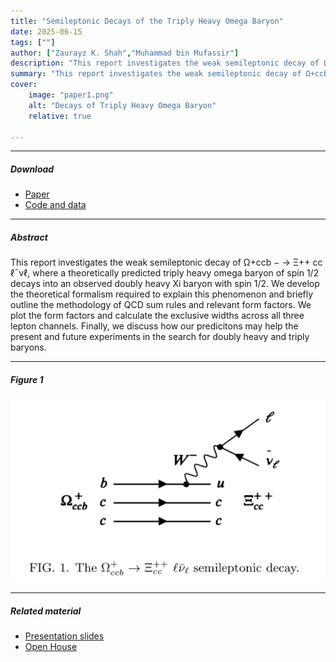 ```yaml
---
title: "Semileptonic Decays of the Triply Heavy Omega Baryon" 
date: 2025-06-15
tags: [""]
author: ["Zaurayz K. Shah","Muhammad bin Mufassir"]
description: "This report investigates the weak semileptonic decay of Ω+ccb →Ξ++cc ℓ¯ νℓ, where a theoretically predicted triply heavy omega baryon of spin 1/2 decays into an observed doubly heavy Xi baryon with spin 1/2." 
summary: "This report investigates the weak semileptonic decay of Ω+ccb →Ξ++cc ℓ¯ νℓ, where a theoretically predicted triply heavy omega baryon of spin 1/2 decays into an observed doubly heavy Xi baryon with spin 1/2." 
cover:
    image: "paper1.png"
    alt: "Decays of Triply Heavy Omega Baryon"
    relative: true

---
```


---

##### Download

+ [Paper](fyp.pdf)
+ [Code and data]()

---

##### Abstract

This report investigates the weak semileptonic decay of Ω+ccb − → Ξ++ cc ℓ¯νℓ, where a theoretically predicted triply heavy omega baryon of spin 1/2 decays into an observed doubly heavy Xi baryon with spin 1/2. We develop the theoretical formalism required to explain this phenomenon and briefly outline the methodology of QCD sum rules and relevant form factors. We plot the form factors and calculate the exclusive widths across all three lepton channels. Finally, we discuss how our predicitons may help the present and future experiments in the search for doubly heavy and triply baryons.

---

##### Figure 1
![](fyp.png)

---

##### Related material

+ [Presentation slides](presentation.pdf)
+ [Open House](openhouse.pdf)
